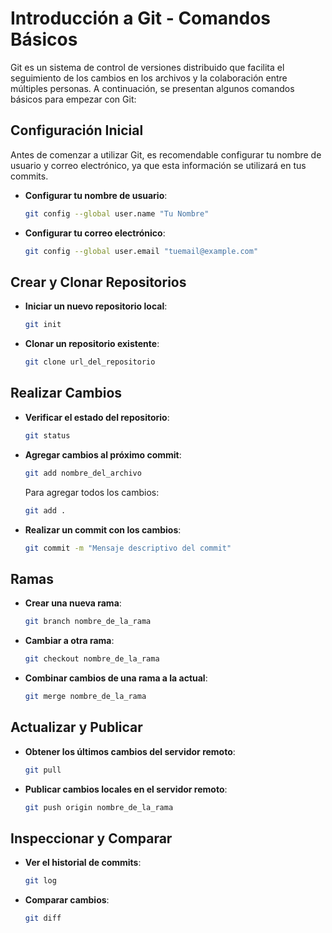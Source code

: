 
# Introducción a Git - Comandos Básicos

Git es un sistema de control de versiones distribuido que facilita el seguimiento de los cambios en los archivos y la colaboración entre múltiples personas. A continuación, se presentan algunos comandos básicos para empezar con Git:

## Configuración Inicial
Antes de comenzar a utilizar Git, es recomendable configurar tu nombre de usuario y correo electrónico, ya que esta información se utilizará en tus commits.

- **Configurar tu nombre de usuario**:
  ```bash
  git config --global user.name "Tu Nombre"
  ```
- **Configurar tu correo electrónico**:
  ```bash
  git config --global user.email "tuemail@example.com"
  ```

## Crear y Clonar Repositorios
- **Iniciar un nuevo repositorio local**:
  ```bash
  git init
  ```
- **Clonar un repositorio existente**:
  ```bash
  git clone url_del_repositorio
  ```

## Realizar Cambios
- **Verificar el estado del repositorio**:
  ```bash
  git status
  ```
- **Agregar cambios al próximo commit**:
  ```bash
  git add nombre_del_archivo
  ```
  Para agregar todos los cambios:
  ```bash
  git add .
  ```
- **Realizar un commit con los cambios**:
  ```bash
  git commit -m "Mensaje descriptivo del commit"
  ```

## Ramas
- **Crear una nueva rama**:
  ```bash
  git branch nombre_de_la_rama
  ```
- **Cambiar a otra rama**:
  ```bash
  git checkout nombre_de_la_rama
  ```
- **Combinar cambios de una rama a la actual**:
  ```bash
  git merge nombre_de_la_rama
  ```

## Actualizar y Publicar
- **Obtener los últimos cambios del servidor remoto**:
  ```bash
  git pull
  ```
- **Publicar cambios locales en el servidor remoto**:
  ```bash
  git push origin nombre_de_la_rama
  ```

## Inspeccionar y Comparar
- **Ver el historial de commits**:
  ```bash
  git log
  ```
- **Comparar cambios**:
  ```bash
  git diff
  ```
